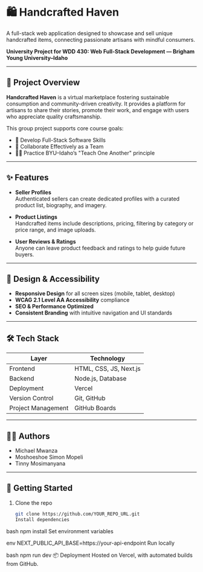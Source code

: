 # 🛍️ Handcrafted Haven

A full-stack web application designed to showcase and sell unique handcrafted items, connecting passionate artisans with mindful consumers.

**University Project for WDD 430: Web Full-Stack Development — Brigham Young University–Idaho**

---

## 📌 Project Overview

**Handcrafted Haven** is a virtual marketplace fostering sustainable consumption and community-driven creativity. It provides a platform for artisans to share their stories, promote their work, and engage with users who appreciate quality craftsmanship.

This group project supports core course goals:

- 🧠 Develop Full-Stack Software Skills
- 🤝 Collaborate Effectively as a Team
- 🧑‍🏫 Practice BYU–Idaho’s "Teach One Another" principle

---

## ✨ Features

- **Seller Profiles**  
  Authenticated sellers can create dedicated profiles with a curated product list, biography, and imagery.

- **Product Listings**  
  Handcrafted items include descriptions, pricing, filtering by category or price range, and image uploads.

- **User Reviews & Ratings**  
  Anyone can leave product feedback and ratings to help guide future buyers.

---

## 🎨 Design & Accessibility

- **Responsive Design** for all screen sizes (mobile, tablet, desktop)
- **WCAG 2.1 Level AA Accessibility** compliance
- **SEO & Performance Optimized**
- **Consistent Branding** with intuitive navigation and UI standards

---

## 🛠️ Tech Stack

| Layer              | Technology             |
| ------------------ | ---------------------- |
| Frontend           | HTML, CSS, JS, Next.js |
| Backend            | Node.js, Database      |
| Deployment         | Vercel                 |
| Version Control    | Git, GitHub            |
| Project Management | GitHub Boards          |

---

## 🧑‍💻 Authors

- Michael Mwanza
- Moshoeshoe Simon Mopeli
- Tinny Mosimanyana

---

## 🚀 Getting Started

1. Clone the repo
   ```bash
   git clone https://github.com/YOUR_REPO_URL.git
   Install dependencies
   ```

bash
npm install
Set environment variables

env
NEXT_PUBLIC_API_BASE=https://your-api-endpoint
Run locally

bash
npm run dev
📦 Deployment
Hosted on Vercel, with automated builds from GitHub.
